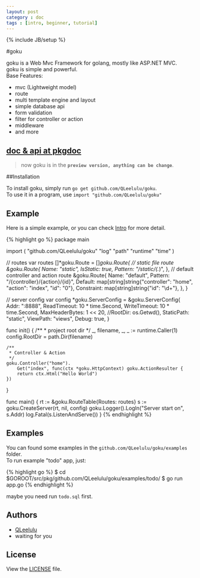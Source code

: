 ```yaml
---
layout: post
category : doc
tags : [intro, beginner, tutorial]
---
```

{% include JB/setup %}

#goku

goku is a Web Mvc Framework for golang, mostly like ASP.NET MVC.    
goku is simple and powerful.    
Base Features:  
+ mvc (Lightweight model) 
+ route 
+ multi template engine and layout 
+ simple database api 
+ form validation 
+ filter for controller or action 
+ middleware
+ and more

## [doc & api at pkgdoc](http://go.pkgdoc.org/github.com/QLeelulu/goku)

> now goku is in the __`preview version, anything can be change`__.

##Installation

To install goku, simply run `go get github.com/QLeelulu/goku`.     
To use it in a program, use `import "github.com/QLeelulu/goku"`

## Example

Here is a simple example, or you can check [Intro](/goku/doc/intro) for more detail.

{% highlight go %}
package main

import (
    "github.com/QLeelulu/goku"
    "log"
    "path"
    "runtime"
    "time"
)

// routes
var routes []*goku.Route = []*goku.Route{
    // static file route
    &goku.Route{
        Name:     "static",
        IsStatic: true,
        Pattern:  "/static/(.*)",
    },
    // default controller and action route
    &goku.Route{
        Name:       "default",
        Pattern:    "/{controller}/{action}/{id}",
        Default:    map[string]string{"controller": "home", "action": "index", "id": "0"},
        Constraint: map[string]string{"id": "\\d+"},
    },
}

// server config
var config *goku.ServerConfig = &goku.ServerConfig{
    Addr:           ":8888",
    ReadTimeout:    10 * time.Second,
    WriteTimeout:   10 * time.Second,
    MaxHeaderBytes: 1 << 20,
    //RootDir:        os.Getwd(),
    StaticPath: "static",
    ViewPath:   "views",
    Debug:      true,
}

func init() {
    /**
     * project root dir
     */
    _, filename, _, _ := runtime.Caller(1)
    config.RootDir = path.Dir(filename)

    /**
     * Controller & Action
     */
    goku.Controller("home").
        Get("index", func(ctx *goku.HttpContext) goku.ActionResulter {
        return ctx.Html("Hello World")
    })

}

func main() {
    rt := &goku.RouteTable{Routes: routes}
    s := goku.CreateServer(rt, nil, config)
    goku.Logger().Logln("Server start on", s.Addr)
    log.Fatal(s.ListenAndServe())
}
{% endhighlight %}

## Examples

You can found some examples in the `github.com/QLeelulu/goku/examples` folder.    
To run example "todo" app, just:
    
{% highlight go %}
$ cd $GOROOT/src/pkg/github.com/QLeelulu/goku/examples/todo/
$ go run app.go
{% endhighlight %}

maybe you need run `todo.sql` first.

## Authors

-   [QLeelulu](https://github.com/QLeelulu)
-   waiting for you


## License

View the [LICENSE](https://github.com/QLeelulu/goku/blob/master/LICENSE) file. 
